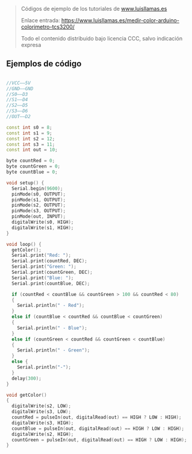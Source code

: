 > Códigos de ejemplo de los tutoriales de www.luisllamas.es
>
> Enlace entrada: https://www.luisllamas.es/medir-color-arduino-colorimetro-tcs3200/
>
> Todo el contenido distribuido bajo licencia CCC, salvo indicación expresa


## Ejemplos de código
```cpp
//VCC——5V  
//GND——GND
//S0——D3  
//S1——D4
//S2——D5  
//S3——D6
//OUT——D2

const int s0 = 8;
const int s1 = 9;
const int s2 = 12;
const int s3 = 11;
const int out = 10;

byte countRed = 0;
byte countGreen = 0;
byte countBlue = 0;

void setup() {
  Serial.begin(9600);
  pinMode(s0, OUTPUT);
  pinMode(s1, OUTPUT);
  pinMode(s2, OUTPUT);
  pinMode(s3, OUTPUT);
  pinMode(out, INPUT);
  digitalWrite(s0, HIGH);
  digitalWrite(s1, HIGH);
}

void loop() {
  getColor();
  Serial.print("Red: ");
  Serial.print(countRed, DEC);
  Serial.print("Green: ");
  Serial.print(countGreen, DEC);
  Serial.print("Blue: ");
  Serial.print(countBlue, DEC);

  if (countRed < countBlue && countGreen > 100 && countRed < 80)
  {
    Serial.println(" - Red");
  }
  else if (countBlue < countRed && countBlue < countGreen)
  {
    Serial.println(" - Blue");
  }
  else if (countGreen < countRed && countGreen < countBlue)
  {
    Serial.println(" - Green");
  }
  else {
    Serial.println("-");
  }
  delay(300);
}

void getColor()
{
  digitalWrite(s2, LOW);
  digitalWrite(s3, LOW);
  countRed = pulseIn(out, digitalRead(out) == HIGH ? LOW : HIGH);
  digitalWrite(s3, HIGH);
  countBlue = pulseIn(out, digitalRead(out) == HIGH ? LOW : HIGH);
  digitalWrite(s2, HIGH);
  countGreen = pulseIn(out, digitalRead(out) == HIGH ? LOW : HIGH);
}
```


